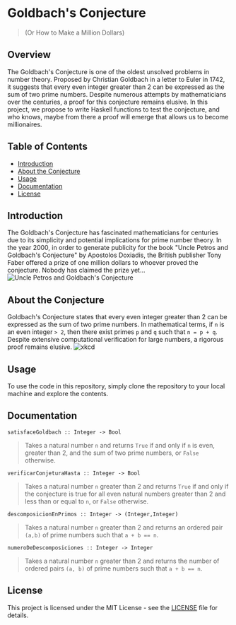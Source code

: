 # Goldbach's Conjecture
>(Or How to Make a Million Dollars)

## Overview

The Goldbach's Conjecture is one of the oldest unsolved problems in number theory. Proposed by Christian Goldbach in a letter to Euler in 1742, it suggests that every even integer greater than 2 can be expressed as the sum of two prime numbers. Despite numerous attempts by mathematicians over the centuries, a proof for this conjecture remains elusive.
In this project, we propose to write Haskell functions to test the conjecture, and who knows, maybe from there a proof will emerge that allows us to become millionaires.

## Table of Contents
- [Introduction](#introduction)
- [About the Conjecture](#about-the-conjecture)
- [Usage](#usage)
- [Documentation](#documentation)
- [License](#license)

## Introduction
The Goldbach's Conjecture has fascinated mathematicians for centuries due to its simplicity and potential implications for prime number theory.
In the year 2000, in order to generate publicity for the book "Uncle Petros and Goldbach's Conjecture" by Apostolos Doxiadis, the British publisher Tony Faber offered a prize of one million dollars to whoever proved the conjecture. Nobody has claimed the prize yet...
![Uncle Petros and Goldbach's Conjecture](https://upload.wikimedia.org/wikipedia/en/d/dc/Uncle_Petros_and_Goldbach%27s_Conjecture_%28book_cover%29.gif)

## About the Conjecture
Goldbach's Conjecture states that every even integer greater than 2 can be expressed as the sum of two prime numbers. In mathematical terms, if `n` is an even integer `> 2`, then there exist primes `p` and `q` such that `n = p + q`. Despite extensive computational verification for large numbers, a rigorous proof remains elusive.
![xkcd](https://imgs.xkcd.com/comics/goldbach_conjectures.png)

## Usage
To use the code in this repository, simply clone the repository to your local machine and explore the contents.

## Documentation
`satisfaceGoldbach :: Integer -> Bool`
>Takes a natural number `n` and returns `True` if and only if `n` is even, greater than 2, and the sum of two prime numbers, or `False` otherwise.

`verificarConjeturaHasta :: Integer -> Bool`
>Takes a natural number `n` greater than 2 and returns `True` if and only if the conjecture is true for all even natural numbers greater than 2 and less than or equal to `n`, or `False` otherwise.

`descomposicionEnPrimos :: Integer -> (Integer,Integer)`
>Takes a natural number `n` greater than 2 and returns an ordered pair `(a,b)` of prime numbers such that `a + b == n`.

`numeroDeDescomposiciones :: Integer -> Integer`
>Takes a natural number `n` greater than 2 and returns the number of ordered pairs `(a, b)` of prime numbers such that `a + b == n`.

## License
This project is licensed under the MIT License - see the [LICENSE](LICENSE) file for details.

